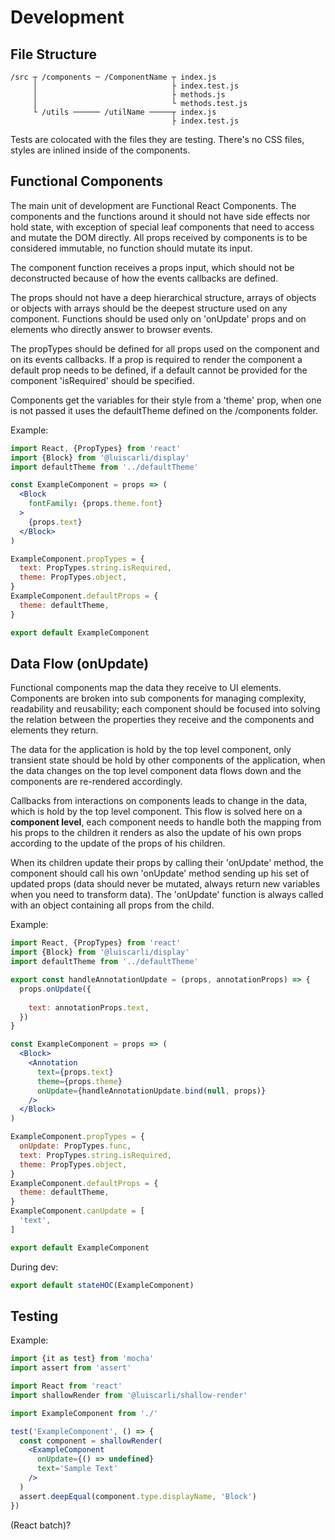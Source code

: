 # Development

## File Structure

```
/src ┬ /components ─ /ComponentName ┬ index.js
     │                              ├ index.test.js
     │                              ├ methods.js
     │                              └ methods.test.js
     └ /utils ────── /utilName ─────┬ index.js
                                    ├ index.test.js    
```

Tests are colocated with the files they are testing. There's no CSS files, styles are inlined inside of the components.

## Functional Components

The main unit of development are Functional React Components. The components and the functions around it should not have side effects nor hold state, with exception of special leaf components that need to access and mutate the DOM directly. All props received by components is to be considered immutable, no function should mutate its input.

The component function receives a props input, which should not be deconstructed because of how the events callbacks are defined.

The props should not have a deep hierarchical structure, arrays of objects or objects with arrays should be the deepest structure used on any component. Functions should be used only on 'onUpdate' props and on elements who directly answer to browser events.

The propTypes should be defined for all props used on the component and on its events callbacks. If a prop is required to render the component a default prop needs to be defined, if a default cannot be provided for the component 'isRequired' should be specified.

Components get the variables for their style from a 'theme' prop, when one is not passed it uses the defaultTheme defined on the /components folder.

Example:
```jsx
import React, {PropTypes} from 'react'
import {Block} from '@luiscarli/display'
import defaultTheme from '../defaultTheme'

const ExampleComponent = props => (
  <Block
    fontFamily: {props.theme.font}
  >
    {props.text}
  </Block>
)

ExampleComponent.propTypes = {
  text: PropTypes.string.isRequired,
  theme: PropTypes.object,
}
ExampleComponent.defaultProps = {
  theme: defaultTheme,
}

export default ExampleComponent
```

## Data Flow (onUpdate)

Functional components map the data they receive to UI elements. Components are broken into sub components for managing complexity, readability and reusability; each component should be focused into solving the relation between the properties they receive and the components and elements they return.

The data for the application is hold by the top level component, only transient state should be hold by other components of the application, when the data changes on the top level component data flows down and the components are re-rendered accordingly.

Callbacks from interactions on components leads to change in the data, which is hold by the top level component. This flow is solved here on a **component level**, each component needs to handle both the mapping from his props to the children it renders as also the update of his own props according to the update of the props of his children.

When its children update their props by calling their 'onUpdate' method, the component should call his own 'onUpdate' method sending up his set of updated props (data should never be mutated, always return new variables when you need to transform data). The 'onUpdate' function is always called with an object containing all props from the child.

Example:
```jsx
import React, {PropTypes} from 'react'
import {Block} from '@luiscarli/display'
import defaultTheme from '../defaultTheme'

export const handleAnnotationUpdate = (props, annotationProps) => {
  props.onUpdate({
     
    text: annotationProps.text,
  })
}

const ExampleComponent = props => (
  <Block>
    <Annotation
      text={props.text}
      theme={props.theme}
      onUpdate={handleAnnotationUpdate.bind(null, props)}
    />
  </Block>
)

ExampleComponent.propTypes = {
  onUpdate: PropTypes.func,
  text: PropTypes.string.isRequired,
  theme: PropTypes.object,
}
ExampleComponent.defaultProps = {
  theme: defaultTheme,
}
ExampleComponent.canUpdate = [
  'text',
]

export default ExampleComponent
```

During dev:
```jsx
export default stateHOC(ExampleComponent)
```

## Testing

Example:
```jsx
import {it as test} from 'mocha'
import assert from 'assert'

import React from 'react'
import shallowRender from '@luiscarli/shallow-render'

import ExampleComponent from './'

test('ExampleComponent', () => {
  const component = shallowRender(
    <ExampleComponent
      onUpdate={() => undefined}
      text='Sample Text'
    />
  )
  assert.deepEqual(component.type.displayName, 'Block')
})
```

(React batch)?

